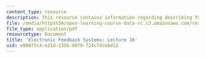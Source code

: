 ```yaml
---
content_type: resource
description: This resource contains information regarding describing functions.
file: /media/https%3A/open-learning-course-data-rc.s3.amazonaws.com/res-6-010-electronic-feedback-systems-spring-2013/e988f5c4e21d135699f9724c7dcebd12_MITRES_6-010S13_lec16.pdf
file_type: application/pdf
resourcetype: Document
title: 'Electronic Feedback Systems: Lecture 16'
uid: e988f5c4-e21d-1356-99f9-724c7dcebd12
---
```

